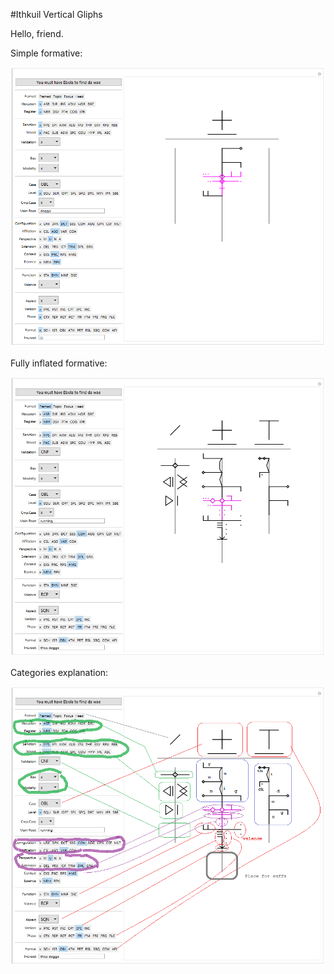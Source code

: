 #Ithkuil Vertical Gliphs

Hello, friend.
<br/>

Simple formative:

<img src="https://github.com/EngAvr/Ithkuil/blob/master/Ver_02_VerticalTripod/01_Small_Word.png?raw=True" width="600">

Fully inflated formative:

<img src="https://github.com/EngAvr/Ithkuil/blob/master/Ver_02_VerticalTripod/02_Full_Word.jpg?raw=True" width="600">

Categories explanation:

<img src="https://github.com/EngAvr/Ithkuil/blob/master/Ver_02_VerticalTripod/03_Full_Word_expl.png?raw=True" width="600">
